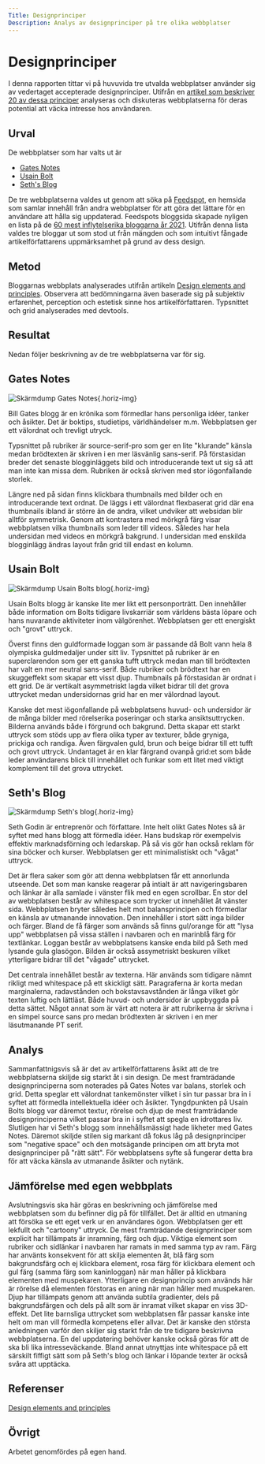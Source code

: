```yaml
---
Title: Designprinciper
Description: Analys av designprinciper på tre olika webbplatser
---
```



Designprinciper
=======================

I denna rapporten tittar vi på huvuvida tre utvalda webbplatser använder sig av vedertaget accepterade designprinciper. Utifrån en <a href="https://www.canva.com/learn/design-elements-principles/">artikel som beskriver 20 av dessa principer</a> analyseras och diskuteras webbplatserna för deras potential att väcka intresse hos användaren.

Urval
-----------------------

De webbplatser som har valts ut är
* <a href="https://www.gatesnotes.com/">Gates Notes</a>
* <a href="http://usainbolt.com/">Usain Bolt</a>
* <a href="https://seths.blog/">Seth's Blog</a>

De tre webbplatserna valdes ut genom att söka på <a href="https://www.feedspot.com/">Feedspot</a>, en hemsida som samlar innehåll från andra webbplatser för att göra det lättare för en användare att hålla sig uppdaterad. Feedspots bloggsida skapade nyligen en lista på de <a href="https://blog.feedspot.com/influential_blogs/">60 mest inflytelserika bloggarna år 2021</a>. Utifrån denna lista valdes tre bloggar ut som stod ut från mängden och som intuitivt fångade artikelförfattarens uppmärksamhet på grund av dess design.


Metod
-----------------------

Bloggarnas webbplats analyserades utifrån artikeln <a href="https://www.canva.com/learn/design-elements-principles/">Design elements and principles</a>. Observera att bedömningarna även baserade sig på subjektiv erfarenhet, perception och estetisk sinne hos artikelförfattaren. Typsnittet och grid analyserades med devtools.

Resultat
-----------------------

Nedan följer beskrivning av de tre webbplatserna var för sig.

## Gates Notes
![Skärmdump Gates Notes](%assets_url%/img/gates.png){.horiz-img}

Bill Gates blogg är en krönika som förmedlar hans personliga idéer, tanker och åsikter. Det är boktips, studietips, världhändelser m.m. Webbplatsen ger ett välordnat och trevligt utryck.

Typsnittet på rubriker är source-serif-pro som ger en lite "klurande" känsla medan brödtexten är skriven i en mer läsvänlig sans-serif. På förstasidan breder det senaste blogginläggets bild och introducerande text ut sig så att man inte kan missa dem. Rubriken är också skriven med stor iögonfallande storlek.

Längre ned på sidan finns klickbara thumbnails med bilder och en introducerande text ordnat. De läggs i ett välordnat flexbaserat grid där ena thumbnails ibland är större än de andra, vilket undviker att websidan blir alltför symmetrisk. Genom att kontrastera med mörkgrå färg visar webbplatsen vilka thumbnails som leder till videos. Således har hela undersidan med videos en mörkgrå bakgrund. I undersidan med enskilda blogginlägg ändras layout från grid till endast en kolumn.

## Usain Bolt
![Skärmdump Usain Bolts blog](%assets_url%/img/usainbolt.png){.horiz-img}

Usain Bolts blogg är kanske lite mer likt ett personporträtt. Den innehåller både information om Bolts tidigare livskarriär som världens bästa löpare och hans nuvarande aktiviteter inom välgörenhet. Webbplatsen ger ett energiskt och "grovt" uttryck.

Överst finns den guldformade loggan som är passande då Bolt vann hela 8 olympiska guldmedaljer under sitt liv. Typsnittet på rubriker är en superclarendon som ger ett ganska tufft uttryck medan man till brödtexten har valt en mer neutral sans-serif. Både rubriker och brödtext har en skuggeffekt som skapar ett visst djup. Thumbnails på förstasidan är ordnat i ett grid. De är vertikalt asymmetriskt lagda vilket bidrar till det grova uttrycket medan undersidornas grid har en mer välordnad layout.

Kanske det mest iögonfallande på webbplatsens huvud- och undersidor är de många bilder med rörelserika poseringar och starka ansiktsuttrycken. Bilderna används både i förgrund och bakgrund. Detta skapar ett starkt uttryck som stöds upp av flera olika typer av texturer, både gryniga, prickiga och randiga. Även färgvalen guld, brun och beige bidrar till ett tufft och grovt uttryck. Undantaget är en klar färgrand ovanpå grid:et som både leder användarens blick till innehållet och funkar som ett litet med viktigt komplement till det grova uttrycket.

## Seth's Blog
![Skärmdump Seth's blog](%assets_url%/img/seth.png){.horiz-img}

Seth Godin är entreprenör och författare. Inte helt olikt Gates Notes så är syftet med hans blogg att förmedla idéer. Hans budskap rör exempelvis effektiv marknadsförning och ledarskap. På så vis gör han också reklam för sina böcker och kurser. Webbplatsen ger ett minimalistiskt och "vågat" uttryck.

Det är flera saker som gör att denna webbplatsen får ett annorlunda utseende. Det som man kanske reagerar på intialt är att navigeringsbaren och länkar är alla samlade i vänster flik med en egen scrollbar. En stor del av webbplatsen består av whitespace som trycker ut innehållet åt vänster sida. Webbplatsen bryter således helt mot balansprincipen och förmedlar en känsla av utmanande innovation. Den innehåller i stort sätt inga bilder och färger. Bland de få färger som används så finns gul/orange för att "lysa upp" webbplatsen på vissa ställen i navbaren och en marinblå färg för textlänkar. Loggan består av webbplatsens kanske enda bild på Seth med lysande gula glasögon. Bilden är också assymetriskt beskuren vilket ytterligare bidrar till det "vågade" uttrycket.

Det centrala innehållet består av texterna. Här används som tidigare nämnt rikligt med whitespace på ett skickligt sätt. Paragraferna är korta medan marginalerna, radavstånden och bokstavsavstånden är långa vilket gör texten luftig och lättläst. Både huvud- och undersidor är uppbyggda på detta sättet. Något annat som är värt att notera är att rubrikerna är skrivna i en simpel source sans pro medan brödtexten är skriven i en mer läsutmanande PT serif.



Analys
-----------------------

Sammanfattnigsvis så är det av artikelförfattarens åsikt att de tre webbplatserna skiljde sig starkt åt i sin design. De mest framträdande designprinciperna som noterades på Gates Notes var balans, storlek och grid. Detta speglar ett välordnat tankemönster vilket i sin tur passar bra in i syftet att förmedla intellektuella idéer och åsikter. Tyngdpunkten på Usain Bolts blogg var däremot textur, rörelse och djup de mest framträdande designprinciperna vilket passar bra in i syftet att spegla en idrottares liv. Slutligen har vi Seth's blogg som innehållsmässigt hade likheter med Gates Notes. Däremot skiljde stilen sig markant då fokus låg på designprinciper som "negative space" och den motsägande principen om att bryta mot designprinciper på "rätt sätt". För webbplatsens syfte så fungerar detta bra för att väcka känsla av utmanande åsikter och nytänk.

Jämförelse med egen webbplats
----------------------

Avslutningsvis ska här göras en beskrivning och jämförelse med webbplatsen som du befinner dig på för tillfället. Det är alltid en utmaning att försöka se ett eget verk ur en användares ögon. Webbplatsen ger ett lekfullt och "cartoony" uttryck. De mest framträdande designprinciper som explicit har tillämpats är inramning, färg och djup. Viktiga element som rubriker och sidlänkar i navbaren har ramats in med samma typ av ram. Färg har använts konsekvent för att skilja elementen åt, blå färg som bakgrundsfärg och ej klickbara element, rosa färg för klickbara element och gul färg (samma färg som kaninloggan) när man håller på klickbara elementen med muspekaren. Ytterligare en designprincip som används här är rörelse då elementen förstoras en aning när man håller med muspekaren. Djup har tillämpats genom att använda subtila gradienter, dels på bakgrundsfärgen och dels på allt som är inramat vilket skapar en viss 3D-effekt.
Det lite barnsliga uttrycket som webbplatsen får passar kanske inte helt om man vill förmedla kompetens eller allvar. Det är kanske den största anledningen varför den skiljer sig starkt från de tre tidigare beskrivna webbplatserna. En del uppdatering behöver kanske också göras för att de ska bli lika intresseväckande. Bland annat utnyttjas inte whitespace på ett särskilt fiffigt sätt som på Seth's blog och länkar i löpande texter är också svåra att upptäcka.

Referenser
-----------------------

<a href="https://www.canva.com/learn/design-elements-principles/">Design elements and principles</a>

Övrigt
-----------------------

Arbetet genomfördes på egen hand.